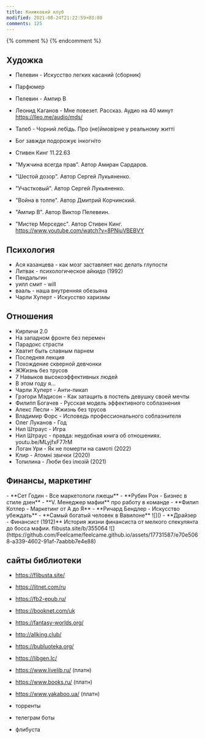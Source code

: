 ```yaml
---
title: Книжковий клуб
modified: 2021-08-24T21:22:59+03:00
comments: 125
---
```

{% comment %}
{% endcomment %}
<style>
.grid ul {
	overflow:hidden;
	flex-wrap:wrap
} 

.grid ul {
	/*display:table;*/
	/*flex-wrap:wrap;*/
	display:flex;
	flex-flow:row wrap;
	padding:0
} 

.grid ul li {
	text-align:center;
	float:left;
	box-sizing:border-box;
	width:calc(50% - 8px);
	padding:7px 10px;
	background:#eee;
	margin:4px;
	list-style-type:none;
	min-height:50px;
	/*height:5em;*/
	padding-left:15px;
	padding-right:15px;
	border-radius:10px
} 


.grid ul :first-child {
	margin-top: 4px;
}

.grid ul li img {
	/*padding: 0.75rem 0rem;*/
	max-height:200px;
}

.grid ul li {
	line-height: 1.7em;
}


</style>

<!-- 
<center>
<img src="/books/finansist.jpg" alt="финансист" title="финансист" style="max-width: 50%;min-width: 33%;">
<img src="/books/finansist.jpg" alt="" style="max-width: 50%;min-width: 33%;">
<img src="/books/finansist.jpg" alt="" style="max-width: 50%;min-width: 33%;">
</center>
-->

## Художка
- Пелевин - Искусство легких касаний (сборник)
- Парфюмер
- Пелевин - Ампир В
- Леонид Каганов - Мне повезет. Рассказ. Аудио на 40 минут <https://lleo.me/audio/mds/>
- Талеб - Чорний лебідь. Про (не)ймовірне у реальному житті
- Бог завжди подорожує інкогніто


- Стивен Кинг 11.22.63
- "Мужчина всегда прав". Автор Амиран Сардаров.
- "Шестой дозор". Автор Сергей Лукьяненко.
- "Участковый". Автор Сергей Лукьяненко.
- "Война в толпе". Автор Дмитрий Корчинский.
- "Ампир В". Автор Виктор Пелевеин.
- "Мистер Мерседес". Автор Стивен Кинг. 
<https://www.youtube.com/watch?v=8PNiuVBEBVY>


## Психология
- Ася казанцева - как мозг заставляет нас делать глупости
- Литвак - психологическое айкидо (1992)
- Пендальгин
- уилл смит - will
- вааль - наша внутренняя обезьяна
- Чарли Хуперт - Искусство харизмы

## Отношения
- Кирпичи 2.0
- На западном фронте без перемен
- Парадокс страсти
- Хватит быть славным парнем
- Последняя лекция
- Похождение скверной девчонки
- ЖЖизнь без трусов 
- 7 Навыков высокоэффективных людей 
- В этом году я...
- Чарли Хуперт - Анти-пикап
- Грэгори Мэдисон - Как затащить в постель девушку своей мечты
- Филипп Богачев - Русская модель эффективного соблазнения
- Алекс Лесли - Жжизнь без трусов
- Владимир Форс - Исповедь профессионального соблазнителя
- Олег Луканов - Год
- Нил Штраус - Игра
- Нил Штраус - правда: неудобная книга об отношениях. youtu.be/MLyjfxF77rM
- Логан Ури - Як не померти на самоті (2022)
- Клир - Атомні звички (2020)
- Топилина - Люби без ілюзій (2021)

## Финансы, маркетинг
<div class="grid">
- **Сет Годин - Все маркетологи лжецы**
- **Рубин Рон - Бизнес в стиле дзен**
- **V. Менеджер мафии**  
про работу в команде
- **Филип Котлер - Маркетинг от А до Я**
- **Ричард Бендлер - Искусство убеждать**
- **Самый богатый человек в Вавилоне**  
![]()  
- **Драйзер - Финансист (1912)**  
История жизни финансиста от мелкого спекулянта до босса мафии. flibusta.site/b/355064  
![](https://github.com/Feelcame/feelcame.github.io/assets/17731587/e70e5068-a339-4602-91af-7aabbb7e4e88)  
</div>





## сайты библиотеки
- <https://flibusta.site/>  
- <https://litnet.com/ru>  
- <https://fb2-epub.ru/>  
- <https://booknet.com/uk>  
- <https://fantasy-worlds.org/>  
- <http://allking.club/>  
- <https://bubluoteka.org/>  
- <https://libgen.lc/>

- <https://www.livelib.ru/> (платн)
- <https://www.books.ru/> (платн)
- <https://www.yakaboo.ua/>  (платн)
- торренты
- телеграм боты
- флибуста
